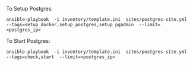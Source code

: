 To Setup Postgres:


```ansible-playbook  -i inventory/template.ini  sites/postgres-site.yml  --tags=setup_docker,setup_postgres,setup_pgadmin  --limit=<postgres_ip>```


To Start Postgres:


```ansible-playbook  -i inventory/template.ini  sites/postgres-site.yml  --tags=check,start  --limit=<postgres_ip>```

